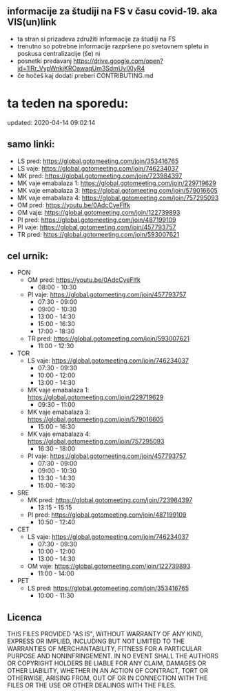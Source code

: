 ## informacije za študiji na FS v času covid-19. aka VIS(un)link
- ta stran si prizadeva združiti informacije za študiji na FS
- trenutno so potrebne informacije razpršene po svetovnem spletu in poskusa centralizacije (še) ni
- posnetki predavanj https://drive.google.com/open?id=1IRr_VypWnkjKROawaqUm3SdmUvIXlyR4
- če hočeš kaj dodati preberi CONTRIBUTING.md
# ta teden na sporedu:
updated: 2020-04-14 09:02:14

## samo linki:
- LS pred: https://global.gotomeeting.com/join/353416765
- LS vaje: https://global.gotomeeting.com/join/746234037
- MK pred: https://global.gotomeeting.com/join/723984397
- MK vaje emabalaza 1: https://global.gotomeeting.com/join/229719629
- MK vaje emabalaza 3: https://global.gotomeeting.com/join/579016605
- MK vaje emabalaza 4: https://global.gotomeeting.com/join/757295093
- OM pred: https://youtu.be/0AdcCyeFlfk
- OM vaje: https://global.gotomeeting.com/join/122739893
- PI pred: https://global.gotomeeting.com/join/487199109
- PI vaje: https://global.gotomeeting.com/join/457793757
- TR pred: https://global.gotomeeting.com/join/593007621
## cel urnik:
- PON
	- OM pred: https://youtu.be/0AdcCyeFlfk
		- 08:00 - 10:30
	- PI vaje: https://global.gotomeeting.com/join/457793757
		- 07:30 - 09:00
		- 09:00 - 10:30
		- 13:00 - 14:30
		- 15:00 - 16:30
		- 17:00 - 18:30
	- TR pred: https://global.gotomeeting.com/join/593007621
		- 11:00 - 12:30
- TOR
	- LS vaje: https://global.gotomeeting.com/join/746234037
		- 07:30 - 09:30
		- 10:00 - 12:00
		- 13:00 - 14:30
	- MK vaje emabalaza 1: https://global.gotomeeting.com/join/229719629
		- 09:30 - 11:00
	- MK vaje emabalaza 3: https://global.gotomeeting.com/join/579016605
		- 15:00 - 16:30
	- MK vaje emabalaza 4: https://global.gotomeeting.com/join/757295093
		- 16:30 - 18:00
	- PI vaje: https://global.gotomeeting.com/join/457793757
		- 07:30 - 09:00
		- 09:00 - 10:30
		- 13:30 - 14:30
		- 15:00 - 16:30
- SRE
	- MK pred: https://global.gotomeeting.com/join/723984397
		- 13:15 - 15:15
	- PI pred: https://global.gotomeeting.com/join/487199109
		- 10:50 - 12:40
- CET
	- LS vaje: https://global.gotomeeting.com/join/746234037
		- 07:30 - 09:30
		- 10:00 - 12:00
		- 13:00 - 14:30
	- OM vaje: https://global.gotomeeting.com/join/122739893
		- 11:00 - 14:00
- PET
	- LS pred: https://global.gotomeeting.com/join/353416765
		- 10:00 - 11:30
## Licenca
THIS FILES PROVIDED "AS IS", WITHOUT WARRANTY OF ANY KIND, EXPRESS OR
IMPLIED, INCLUDING BUT NOT LIMITED TO THE WARRANTIES OF MERCHANTABILITY,
FITNESS FOR A PARTICULAR PURPOSE AND NONINFRINGEMENT. IN NO EVENT SHALL THE
AUTHORS OR COPYRIGHT HOLDERS BE LIABLE FOR ANY CLAIM, DAMAGES OR OTHER
LIABILITY, WHETHER IN AN ACTION OF CONTRACT, TORT OR OTHERWISE, ARISING FROM,
OUT OF OR IN CONNECTION WITH THE FILES OR THE USE OR OTHER DEALINGS WITH THE FILES.
